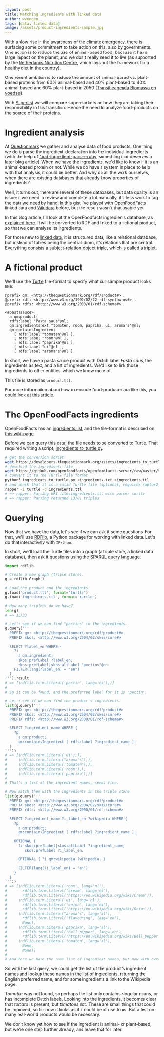 ```yaml
---
layout: post
title: Matching ingredients with linked data
author: wvengen
tags: [data, linked data]
image: /assets/product-ingredients-sample.jpg
---
```

With a slow rise in the awareness of the climate emergency, there is surfacing
some commitment to take action on this, also by governments. One action is to
reduce the use of animal-based food, because it has a large impact on the planet,
and we don't really need it to live (as supported by the [Netherlands Nutrition
Centre](https://www.voedingscentrum.nl/nl/service/english.aspx), which lays out
the framework for a healthy diet in the country).

One recent ambition is to reduce the amount of animal-based vs. plant-based proteins
from 60% animal-based and 40% plant-based to 40% animal-based and 60% plant-based
in 2050 ([Transitieagenda Biomassa en voedsel](https://www.rijksoverheid.nl/documenten/rapporten/2018/01/15/bijlage-5-transitieagenda-biomassa-en-voedsel)).

With [Superlist](https://www.superlijst.org/) we will compare supermarkets on
how they are taking their responsibility in this transition. Hence the need to
analyze food-products on the source of their proteins.

# Ingredient analysis

At [Questionmark](https://www.thequestionmark.org/en) we gather and analyse data
of food products. One thing we do is parse the ingredient-declaration into the
individual ingredients (with the help of [food-ingredient-parser-ruby](https://github.com/q-m/food-ingredient-parser-ruby),
something that deserves a later blog article). When we have the ingredients, we'd
like to know if it is an animal-based protein or not. While we do have a system
in place to help with that analysis, it could be better. And why do all the
work ourselves, when there are existing databases that already know properties
of ingredients?

Well, it turns out, there are several of these databases, but data quality is
an issue: if we need to review and complete a lot manually, it's less work to
tag the data we need by hand. [In this gist](https://gist.github.com/wvengen/0d202dafb78070baa6c269117f8bbf9e)
I've played with [OpenFoodFacts](https://openfoodfacts.org) linked data and
[Wikidata](https://www.wikidata.org/) before, but the result wasn't that usable
yet.

In this blog article, I'll look at the OpenFoodfacts ingredients database,
as [explained here](https://wiki.openfoodfacts.org/Project:Ingredients_ontology).
It will be converted to RDF and linked to a fictional product, so that we
can analyse its ingredients.

For those new to [linked data](https://en.wikipedia.org/wiki/Linked_data), it
is structured data, like a relational database, but instead of tables being the
central idiom, it's relations that are central. Everything consists a
subject-relation-object triple, which is called a triplet.

# A fictional product

We'll use the [Turtle](https://www.w3.org/2007/02/turtle/primer/) file-format
to specify what our sample product looks like:

```turtle
@prefix qm: <http://thequestionmark.org/rdf/product#> .
@prefix rdf: <http://www.w3.org/1999/02/22-rdf-syntax-ns#> .
@prefix rdfs: <http://www.w3.org/2000/01/rdf-schema#> .

<#pastasauce>
  a qm:product;
  rdfs:label "Pasta saus"@nl;
  qm:ingredientsText "tomaten, room, paprika, ui, aroma's"@nl;
  qm:containsIngredient
    [ rdfs:label "tomaten"@nl ],
    [ rdfs:label "room"@nl ],
    [ rdfs:label "paprika"@nl ],
    [ rdfs:label "ui"@nl ],
    [ rdfs:label "aroma's"@nl ].
```

In short, we have a pasta sauce product with Dutch label _Pasta saus_,
the ingredients as text, and a list of ingredients. We'd like to link
those ingredients to other entities, which we know more of.

This file is stored as `product.ttl`.

For more information about how to encode food-product-data like this,
you could look at [this article](https://www.sciencedirect.com/science/article/pii/S1319157818312680).

# The OpenFoodFacts ingredients

OpenFoodFacts has an [ingredients list](https://github.com/openfoodfacts/openfoodfacts-server/raw/master/taxonomies/ingredients.txt),
and the file-format is described on [this wiki-page](https://wiki.openfoodfacts.org/Project:Ingredients_ontology).

Before we can query this data, the file needs to be converted to Turtle.
That required writing a script, [ingredients_to_turtle.py](../assets/ingredients_to_turtle.py).

```sh
# get the conversion script
wget https://developers.thequestionmark.org/assets/ingredients_to_turtle.py
# download the ingredients file
wget https://github.com/openfoodfacts/openfoodfacts-server/raw/master/taxonomies/ingredients.txt
# convert it to the Turtle file format
python3 ingredients_to_turtle.py <ingredients.txt >ingredients.ttl
# and check that it is a valid Turtle file (optional, requires raptor2-utils on Debian/Ubuntu)
rapper -i turtle -c ingredients.ttl
# => rapper: Parsing URI file:ingredients.ttl with parser turtle
# => rapper: Parsing returned 13781 triples
```

# Querying

Now that we have the data, let's see if we can ask it some questions. For that, we'll
use [RDFlib](https://rdflib.dev/), a Python package for working with linked data. Let's
do that interactively with `IPython`.

In short, we'll load the Turtle files into a graph (a triple store, a linked data database), 
then ask it questions using the [SPARQL](https://en.wikipedia.org/wiki/SPARQL) query language.

```python
import rdflib

# Create a new graph (triple store).
g = rdflib.Graph()

# Load the product and the ingredients.
g.load('product.ttl', format='turtle')
g.load('ingredients.ttl', format='turtle')

# How many triplets do we have?
len(g)
# => 13733

# Let's see if we can find "pectins" in the ingredients.
g.query('''
  PREFIX qm: <http://thequestionmark.org/rdf/product#>
  PREFIX skos: <http://www.w3.org/2004/02/skos/core#>

  SELECT ?label_en WHERE {
    ?i
      a qm:ingredient;
      skos:prefLabel ?label_en;
      skos:prefLabel|skos:altLabel "pectins"@en.
    FILTER(lang(?label_en) = "en")
  }
''').result
# => [(rdflib.term.Literal('pectin', lang='en'),)]
#
# So it can be found, and the preferred label for it is 'pectin'.

# Let's see if we can find the product's ingredients.
list(g.query('''
  PREFIX qm: <http://thequestionmark.org/rdf/product#>
  PREFIX skos: <http://www.w3.org/2004/02/skos/core#>
  PREFIX rdfs: <http://www.w3.org/2000/01/rdf-schema#>

  SELECT ?ingredient_name WHERE {
    ?p
      a qm:product;
      qm:containsIngredient [ rdfs:label ?ingredient_name ].
  }
'''))
# => [(rdflib.term.Literal('ui'),),
#     (rdflib.term.Literal("aroma's"),),
#     (rdflib.term.Literal('tomaten'),),
#     (rdflib.term.Literal('room'),),
#     (rdflib.term.Literal('paprika'),)]
#
# That's a list of the ingredient names, seems fine.

# Now match them with the ingredients in the triple store
list(g.query('''
  PREFIX qm: <http://thequestionmark.org/rdf/product#>
  PREFIX skos: <http://www.w3.org/2004/02/skos/core#>
  PREFIX rdfs: <http://www.w3.org/2000/01/rdf-schema#>

  SELECT ?ingredient_name ?i_label_en ?wikipedia WHERE {
    ?p
      a qm:product;
      qm:containsIngredient [ rdfs:label ?ingredient_name ].

    OPTIONAL {
      ?i skos:prefLabel|skos:altLabel ?ingredient_name;
         skos:prefLabel ?i_label_en.

      OPTIONAL { ?i qm:wikipedia ?wikipedia. }

      FILTER(lang(?i_label_en) = "en")
    }
  }
'''))
# => [(rdflib.term.Literal('room', lang='nl'),
#       rdflib.term.Literal('cream', lang='en'),
#       rdflib.term.Literal('https://en.wikipedia.org/wiki/Cream')),
#     (rdflib.term.Literal('ui', lang='nl'),
#       rdflib.term.Literal('onion', lang='en'),
#       rdflib.term.Literal('https://en.wikipedia.org/wiki/Onion')),
#     (rdflib.term.Literal("aroma's", lang='nl'),
#       rdflib.term.Literal('flavouring', lang='en'),
#       None),
#     (rdflib.term.Literal('paprika', lang='nl'),
#       rdflib.term.Literal('bell pepper', lang='en'),
#       rdflib.term.Literal('https://en.wikipedia.org/wiki/Bell_pepper')),
#     (rdflib.term.Literal('tomaten', lang='nl'),
#       None,
#       None)]
#
# And here we have the same list of ingredient names, but now with extra info.
```

So with the last query, we could get the list of the product's ingredient names
and lookup these names in the list of ingredients, returning the English preferred name,
and for some ingredients a link to the Wikipedia page.

_Tomaten_ was not found, so perhaps the list only contains singular nouns, or has
incomplete Dutch labels. Looking into the ingredients, it becomes clear that _tomato_
is present, but _tomatoes_ not. These are small things that could be improved,
so for now it looks as if it could be of use to us. But a test on many real-world products
would be necessary.

We don't know yet how to see if the ingredient is animal- or plant-based, but
we're one step further already, and leave that for later.
